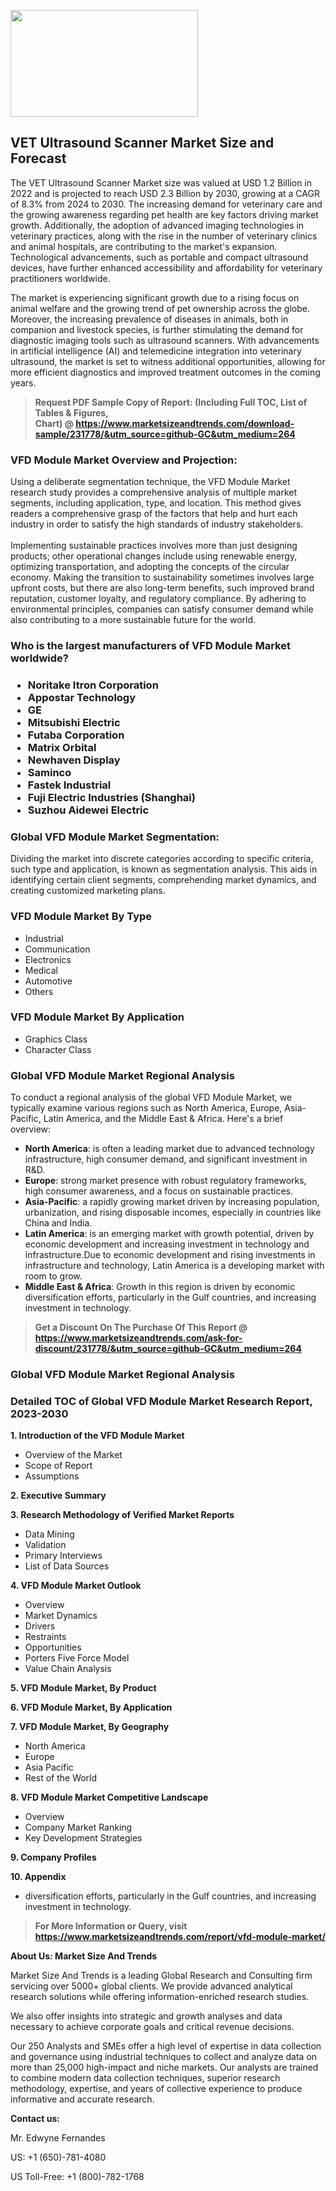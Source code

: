 <p><img class="alignnone size-medium wp-image-20088" src="https://ffe5etoiles.com/wp-content/uploads/2024/12/MST1-300x171.png" alt="" width="300" height="171" /></p><h2>VET Ultrasound Scanner Market Size and Forecast</h2><p>The VET Ultrasound Scanner Market size was valued at USD 1.2 Billion in 2022 and is projected to reach USD 2.3 Billion by 2030, growing at a CAGR of 8.3% from 2024 to 2030. The increasing demand for veterinary care and the growing awareness regarding pet health are key factors driving market growth. Additionally, the adoption of advanced imaging technologies in veterinary practices, along with the rise in the number of veterinary clinics and animal hospitals, are contributing to the market's expansion. Technological advancements, such as portable and compact ultrasound devices, have further enhanced accessibility and affordability for veterinary practitioners worldwide.</p><p>The market is experiencing significant growth due to a rising focus on animal welfare and the growing trend of pet ownership across the globe. Moreover, the increasing prevalence of diseases in animals, both in companion and livestock species, is further stimulating the demand for diagnostic imaging tools such as ultrasound scanners. With advancements in artificial intelligence (AI) and telemedicine integration into veterinary ultrasound, the market is set to witness additional opportunities, allowing for more efficient diagnostics and improved treatment outcomes in the coming years.</p></p><blockquote id="" class=""><strong>Request PDF Sample Copy of Report: (Including Full TOC, List of Tables &amp; Figures, Chart)&nbsp;@&nbsp;<strong><a href="https://www.marketsizeandtrends.com/download-sample/231778/&utm_source=github-GC&utm_medium=264" target="_blank">https://www.marketsizeandtrends.com/download-sample/231778/&utm_source=github-GC&utm_medium=264</a></strong></strong></blockquote><h3 id="" class="">VFD Module Market&nbsp;Overview and Projection:</h3><p id="" class="">Using a deliberate segmentation technique, the VFD Module Market research study provides a comprehensive analysis of multiple market segments, including application, type, and location. This method gives readers a comprehensive grasp of the factors that help and hurt each industry in order to satisfy the high standards of industry stakeholders. <br /> <br />Implementing sustainable practices involves more than just designing products; other operational changes include using renewable energy, optimizing transportation, and adopting the concepts of the circular economy. Making the transition to sustainability sometimes involves large upfront costs, but there are also long-term benefits, such improved brand reputation, customer loyalty, and regulatory compliance. By adhering to environmental principles, companies can satisfy consumer demand while also contributing to a more sustainable future for the world.</p><h3 id="" class="">Who is the largest manufacturers of&nbsp;VFD Module Market worldwide?</h3><h3 class=""><p><ul><li>Noritake Itron Corporation </li><li> Appostar Technology </li><li> GE </li><li> Mitsubishi Electric </li><li> Futaba Corporation </li><li> Matrix Orbital </li><li> Newhaven Display </li><li> Saminco </li><li> Fastek Industrial </li><li> Fuji Electric Industries (Shanghai) </li><li> Suzhou Aidewei Electric</li></ul></p></h3><h3 id="" class="">Global&nbsp;VFD Module Market Segmentation:</h3><p id="" class="">Dividing the market into discrete categories according to specific criteria, such type and application, is known as segmentation analysis. This aids in identifying certain client segments, comprehending market dynamics, and creating customized marketing plans.</p><h3 id="" class="">VFD Module Market&nbsp;By Type</h3><p><p><ul><li>Industrial</li><li> Communication</li><li> Electronics</li><li> Medical</li><li> Automotive</li><li> Others</p></li></ul></p></p><h3 id="" class="">VFD Module Market&nbsp;By Application</h3><p class=""><p><ul><li>Graphics Class</li><li> Character Class</li></ul></p></p><h3 id="" class="">Global VFD Module Market Regional Analysis</h3><p id="" class="">To conduct a regional analysis of the global VFD Module Market, we typically examine various regions such as North America, Europe, Asia-Pacific, Latin America, and the Middle East &amp; Africa. Here's a brief overview:</p><ul><li><strong>North America</strong>: is often a leading market due to advanced technology infrastructure, high consumer demand, and significant investment in R&amp;D.</li><li><strong>Europe</strong>: strong market presence with robust regulatory frameworks, high consumer awareness, and a focus on sustainable practices.</li><li><strong>Asia-Pacific</strong>: a rapidly growing market driven by increasing population, urbanization, and rising disposable incomes, especially in countries like China and India.</li><li><strong>Latin America</strong>: is an emerging market with growth potential, driven by economic development and increasing investment in technology and infrastructure.Due to economic development and rising investments in infrastructure and technology, Latin America is a developing market with room to grow.</li><li><strong>Middle East &amp; Africa</strong>: Growth in this region is driven by economic diversification efforts, particularly in the Gulf countries, and increasing investment in technology.</li></ul><blockquote id="" class=""><strong>Get a Discount On The Purchase Of This Report @ <strong><a href="https://www.marketsizeandtrends.com/ask-for-discount/231778/&utm_source=github-GC&utm_medium=264" target="_blank">https://www.marketsizeandtrends.com/ask-for-discount/231778/&utm_source=github-GC&utm_medium=264</a></strong></strong></blockquote><h3 id="" class="">Global VFD Module Market Regional Analysis</h3><h3 id="" class="">Detailed TOC of Global VFD Module Market Research Report, 2023-2030</h3><p id="" class=""><strong>1. Introduction of the VFD Module Market</strong></p><ul><li>Overview of the Market</li><li>Scope of Report</li><li>Assumptions</li></ul><p id="" class=""><strong>2. Executive Summary</strong></p><p id="" class=""><strong>3. Research Methodology of Verified Market Reports</strong></p><ul><li>Data Mining</li><li>Validation</li><li>Primary Interviews</li><li>List of Data Sources</li></ul><p id="" class=""><strong>4. VFD Module Market Outlook</strong></p><ul><li>Overview</li><li>Market Dynamics</li><li>Drivers</li><li>Restraints</li><li>Opportunities</li><li>Porters Five Force Model</li><li>Value Chain Analysis</li></ul><p id="" class=""><strong>5. VFD Module Market, By Product</strong></p><p id="" class=""><strong>6. VFD Module Market, By Application</strong></p><p id="" class=""><strong>7. VFD Module Market, By Geography</strong></p><ul><li>North America</li><li>Europe</li><li>Asia Pacific</li><li>Rest of the World</li></ul><p id="" class=""><strong>8. VFD Module Market Competitive Landscape</strong></p><ul><li>Overview</li><li>Company Market Ranking</li><li>Key Development Strategies</li></ul><p id="" class=""><strong>9. Company Profiles</strong></p><p id="" class=""><strong>10. Appendix</strong></p><ul><li>diversification efforts, particularly in the Gulf countries, and increasing investment in technology.</li></ul><blockquote id="" class=""><strong>For More Information or Query, visit <strong><strong><a href="https://www.marketsizeandtrends.com/report/vfd-module-market/" target="_blank">https://www.marketsizeandtrends.com/report/vfd-module-market/</a></strong></strong></strong></blockquote><p id="" class=""><strong>About Us: Market Size And Trends</strong></p><p id="" class="">Market Size And Trends is a leading Global Research and Consulting firm servicing over 5000+ global clients. We provide advanced analytical research solutions while offering information-enriched research studies.</p><p id="" class="">We also offer insights into strategic and growth analyses and data necessary to achieve corporate goals and critical revenue decisions.</p><p id="" class="">Our 250 Analysts and SMEs offer a high level of expertise in data collection and governance using industrial techniques to collect and analyze data on more than 25,000 high-impact and niche markets. Our analysts are trained to combine modern data collection techniques, superior research methodology, expertise, and years of collective experience to produce informative and accurate research.</p><p id="" class=""><strong>Contact us:</strong></p><p id="" class="">Mr. Edwyne Fernandes</p><p id="" class="">US: +1 (650)-781-4080</p><p id="" class="">US Toll-Free: +1 (800)-782-1768</p>
